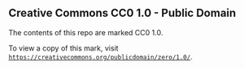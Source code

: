 ## Creative Commons CC0 1.0 - Public Domain

The contents of this repo are marked CC0 1.0.

To view a copy of this mark, visit [`https://creativecommons.org/publicdomain/zero/1.0/`](https://creativecommons.org/publicdomain/zero/1.0/).
